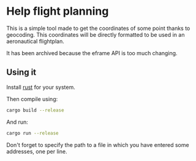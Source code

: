 # Help flight planning
This is a simple tool made to get the coordinates of some point thanks to
geocoding. This coordinates will be directly formatted to be used in an
aeronautical flightplan.

It has been archived because the eframe API is too much changing.

## Using it
Install [rust](http://rust-lang.org) for your system.

Then compile using:
```bash
cargo build --release
```
And run:
```bash
cargo run --release
```
Don't forget to specify the path to a file in which you have entered some
addresses, one per line.
